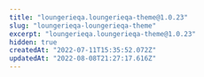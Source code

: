 ```yaml
---
title: "loungerieqa.loungerieqa-theme@1.0.23"
slug: "loungerieqa-loungerieqa-theme"
excerpt: "loungerieqa.loungerieqa-theme@1.0.23"
hidden: true
createdAt: "2022-07-11T15:35:52.072Z"
updatedAt: "2022-08-08T21:27:17.616Z"
---
```

